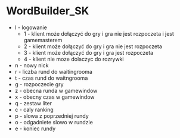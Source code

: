 # WordBuilder_SK

- l - logowanie
    - 1 - klient może dołączyć do gry i gra nie jest rozpoczeta i jest gamemasterem
    - 2 - klient może dołączyć do gry i gra nie jest rozpoczeta
    - 3 - klient może dołączyć do gry i gra jest rozpoczeta
    - 4 - klient nie moze dolaczyc do rozrywki
- n - nowy nick
- r - liczba rund do waitingrooma
- t - czas rund do waitngrooma
- g - rozpoczecie gry
- z - obecna runda w gamewindow
- x - obecny czas w gamewindow
- q - zestaw liter
- c - caly ranking
- p - slowa z poprzedniej rundy
- o - odgadniete slowo w rundzie
- e - koniec rundy

